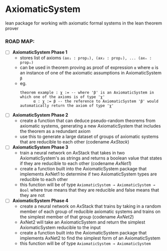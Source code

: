 # AxiomaticSystem

lean package for working with axiomatic formal systems in the lean theorem prover

### ROAD MAP:
- [ ] **AxiomaticSystem Phase 1**
  - stores list of axioms `(ax₁ : prop₁), (ax₂ : prop₂), ... (axₙ : propₙ)`
  - can be used in theorem proving as proof of expression `α` where `α` is an instance of one of the axiomatic assumptions in AxiomaticSystem `β` 
  - eg. 
    ```len
    theorem example : χ := -- where 'β' is an AxiomaticSystem in which one of the axioms is of type 'χ' 
          α : χ := β -- the reference to AxiomaticSystem 'β' would automatically return the axiom of type 'χ'
    ```
- [ ] **AxiomaticSystem Phase 2**
  - create a function that can deduce pseudo-random theorems from axiomatic systems, generating a new AxiomaticSystem that includes the theorem as a redundant axiom 
  - use this to generate a large dataset of groups of axiomatic systems that are reducible to each other (codename *AxStack*)
- [ ] **AxiomaticSystem Phase 3**
  - train a neural network on AxStack that takes in two AxiomaticSystem's as strings and returns a boolean value that states if they are reducible to each other (codename *AxNet1*)
  - create a function built into the AxiomaticSystem package that implements AxNet1 to determine if two AxiomaticSystem types are reducible to each other
  - this function will be of type `AxiomaticSystem → AxiomaticSystem → Bool` where true means that they are reducible and false means that they are not
- [ ] **AxiomaticSystem Phase 4**
  - create a neural network on AxStack that trains by taking in a random member of each group of reducible axiomatic systems and trains on the simplest member of that group (codename *AxNet2*)
  - AxNet2 will take an AxiomaticSystem and return the simplest AxiomaticSystem reducible to the input
  - create a function built into the AxiomaticSystem package that implements AxNet2 to find the simplest form of an AxiomaticSystem
  - this function will be of type `AxiomaticSystem → AxiomaticSystem`
